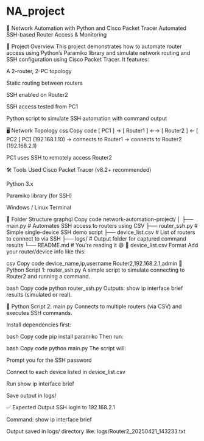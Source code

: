 # NA_project
🚀 Network Automation with Python and Cisco Packet Tracer
Automated SSH-based Router Access & Monitoring

📘 Project Overview
This project demonstrates how to automate router access using Python’s Paramiko library and simulate network routing and SSH configuration using Cisco Packet Tracer. It features:

A 2-router, 2-PC topology

Static routing between routers

SSH enabled on Router2

SSH access tested from PC1

Python script to simulate SSH automation with command output

🖥️ Network Topology
css
Copy code
[ PC1 ] → [ Router1 ] ←→ [ Router2 ] ← [ PC2 ]
PC1 (192.168.1.10) → connects to Router1 → connects to Router2 (192.168.2.1)

PC1 uses SSH to remotely access Router2

🛠️ Tools Used
Cisco Packet Tracer (v8.2+ recommended)

Python 3.x

Paramiko library (for SSH)

Windows / Linux Terminal

🧱 Folder Structure
graphql
Copy code
network-automation-project/
│
├── main.py                   # Automates SSH access to routers using CSV
├── router_ssh.py             # Simple single-device SSH demo script
├── device_list.csv           # List of routers to connect to via SSH
├── logs/                     # Output folder for captured command results
└── README.md                 # You're reading it 😄
📂 device_list.csv Format
Add your router/device info like this:

csv
Copy code
device_name,ip,username
Router2,192.168.2.1,admin
🐍 Python Script 1: router_ssh.py
A simple script to simulate connecting to Router2 and running a command.

bash
Copy code
python router_ssh.py
Outputs: show ip interface brief results (simulated or real).

🐍 Python Script 2: main.py
Connects to multiple routers (via CSV) and executes SSH commands.

Install dependencies first:

bash
Copy code
pip install paramiko
Then run:

bash
Copy code
python main.py
The script will:

Prompt you for the SSH password

Connect to each device listed in device_list.csv

Run show ip interface brief

Save output in logs/

✅ Expected Output
SSH login to 192.168.2.1

Command: show ip interface brief

Output saved in logs/ directory like: logs/Router2_20250421_143233.txt

